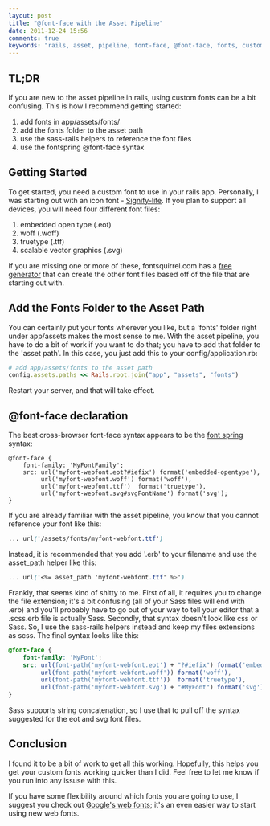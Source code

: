 ```yaml
---
layout: post
title: "@font-face with the Asset Pipeline"
date: 2011-12-24 15:56
comments: true
keywords: "rails, asset, pipeline, font-face, @font-face, fonts, custom fonts"
---
```


## TL;DR

If you are new to the asset pipeline in rails, using custom fonts can be
a bit confusing. This is how I recommend getting started:

1. add fonts in app/assets/fonts/
2. add the fonts folder to the asset path
3. use the sass-rails helpers to reference the font files
4. use the fontspring @font-face syntax

## Getting Started

To get started, you need a custom font to use in your rails app.
Personally, I was starting out with an icon font - [Signify-lite](http://medialoot.com/item/signify-free-icon-font/). If you plan to support all devices, you will need four different font files: 

1. embedded open type (.eot)
2. woff (.woff)
3. truetype (.ttf)
4. scalable vector graphics (.svg)

If you are missing one or more of these, fontsquirrel.com has a [free generator](http://www.fontsquirrel.com/fontface/generator) that can create the other font files based off of the file that are starting out with.

## Add the Fonts Folder to the Asset Path

You can certainly put your fonts wherever you like, but a 'fonts' folder
right under app/assets makes the most sense to me. With the asset
pipeline, you have to do a bit of work if you want to do that; you
have to add that folder to the 'asset path'. In this case, you just add
this to your config/application.rb:

``` ruby
# add app/assets/fonts to the asset path
config.assets.paths << Rails.root.join("app", "assets", "fonts")
```

Restart your server, and that will take effect.

## @font-face declaration

The best cross-browser font-face syntax appears to be the [font spring](http://www.fontspring.com/blog/the-new-bulletproof-font-face-syntax) syntax:

```
@font-face {
	font-family: 'MyFontFamily';
	src: url('myfont-webfont.eot?#iefix') format('embedded-opentype'), 
	     url('myfont-webfont.woff') format('woff'), 
	     url('myfont-webfont.ttf')  format('truetype'),
	     url('myfont-webfont.svg#svgFontName') format('svg');
}
```

If you are already familiar with the asset pipeline, you know
that you cannot reference your font like this:

``` css
... url('/assets/fonts/myfont-webfont.ttf')
```

Instead, it is recommended that you add '.erb' to your filename and use
the asset_path helper like this:

``` css
... url('<%= asset_path 'myfont-webfont.ttf' %>')
```

Frankly, that seems kind of shitty to me. First of all, it requires you to change
the file extension; it's a bit confusing (all of your Sass files will
end with .erb) and you'll probably have to go
out of your way to tell your editor that a .scss.erb file is
actually Sass. Secondly, that syntax doesn't look like css or Sass. 
So, I use the sass-rails helpers instead and keep
my files extensions as scss. The final syntax looks like this:

``` css
@font-face {
	font-family: 'MyFont';
	src: url(font-path('myfont-webfont.eot') + "?#iefix") format('embedded-opentype'),
	     url(font-path('myfont-webfont.woff')) format('woff'), 
	     url(font-path('myfont-webfont.ttf'))  format('truetype'),
	     url(font-path('myfont-webfont.svg') + "#MyFont") format('svg');
}
```

Sass supports string concatenation, so I use that to pull off the
syntax suggested for the eot and svg font files.

## Conclusion

I found it to be a bit of work to get
all this working. Hopefully, this helps you get your custom fonts 
working quicker than I did. Feel free to let me know if you run into any
issuse with this.

If you have some flexibility around
which fonts you are going to use, I suggest you check out [Google's web fonts](http://www.google.com/webfonts); it's an even easier way to start using new web fonts.
